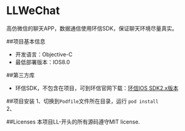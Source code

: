 # LLWeChat
高仿微信的聊天APP，数据通信使用环信SDK，保证聊天环境尽量真实。

##项目基本信息
* 开发语言：Objective-C
* 最低部署版本：IOS8.0

##第三方库
* 环信SDK，不包含在项目，可到环信官网下载：[环信IOS SDK2.x版本](http://www.easemob.com/download/im)

##项目安装
1、切换到`Podfile`文件所在目录，运行  `pod install` <br/>
2、



##Licenses
本项目LL-开头的所有源码遵守MIT license. 
